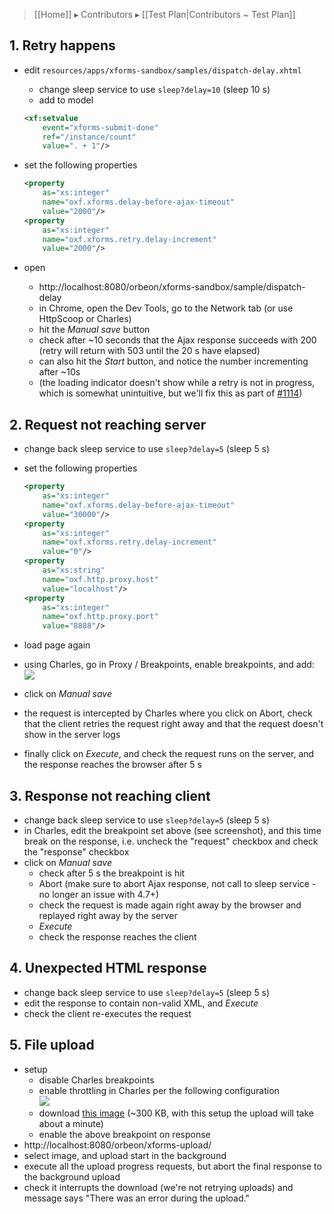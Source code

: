 > [[Home]] ▸ Contributors ▸ [[Test Plan|Contributors ~ Test Plan]]

## 1. Retry happens

- edit `resources/apps/xforms-sandbox/samples/dispatch-delay.xhtml`
    - change sleep service to use `sleep?delay=10` (sleep 10 s)
    - add to model
    ```xml
    <xf:setvalue
        event="xforms-submit-done"
        ref="/instance/count"
        value=". + 1"/>
    ```
- set the following properties

    ```xml
    <property
        as="xs:integer"
        name="oxf.xforms.delay-before-ajax-timeout"
        value="2000"/>
    <property
        as="xs:integer"
        name="oxf.xforms.retry.delay-increment"    
        value="2000"/>
    ```
- open 
    - http://localhost:8080/orbeon/xforms-sandbox/sample/dispatch-delay
    - in Chrome, open the Dev Tools, go to the Network tab (or use HttpScoop or Charles)
    - hit the *Manual save* button
    - check after ~10 seconds that the Ajax response succeeds with 200 (retry will return with 503 until the 20 s have elapsed)
    - can also hit the *Start* button, and notice the number incrementing after ~10s
    - (the loading indicator doesn't show while a retry is not in progress, which is somewhat unintuitive, but we'll fix this as part of [#1114][2])
        
## 2. Request not reaching server

- change back  sleep service to use `sleep?delay=5` (sleep 5 s)
- set the following properties

    ```xml
    <property
        as="xs:integer"
        name="oxf.xforms.delay-before-ajax-timeout"
        value="30000"/>
    <property
        as="xs:integer"
        name="oxf.xforms.retry.delay-increment"
        value="0"/>
    <property
        as="xs:string"
        name="oxf.http.proxy.host"
        value="localhost"/>
    <property
        as="xs:integer"
        name="oxf.http.proxy.port"
        value="8888"/>
    ```
- load page again
- using Charles, go in Proxy / Breakpoints, enable breakpoints, and add:  
  ![][3]
- click on *Manual save*
- the request is intercepted by Charles where you click on Abort, check that the client retries the request right away and that the request doesn't show in the server logs
- finally click on *Execute*, and check the request runs on the server, and the response reaches the browser after 5 s

## 3. Response not reaching client

- change back  sleep service to use `sleep?delay=5` (sleep 5 s)
- in Charles, edit the breakpoint set above (see screenshot), and this time break on the response, i.e. uncheck the "request" checkbox and check the "response" checkbox
- click on *Manual save*
  - check after 5 s the breakpoint is hit
  - Abort (make sure to abort Ajax response, not call to sleep service - no longer an issue with 4.7+)
  - check the request is made again right away by the browser and replayed right away by the server
  - *Execute*
  - check the response reaches the client
      
## 4. Unexpected HTML response

- change back  sleep service to use `sleep?delay=5` (sleep 5 s)
- edit the response to contain non-valid XML, and *Execute*
- check the client re-executes the request

## 5. File upload

- setup
    - disable Charles breakpoints
    - enable throttling in Charles per the following configuration  
      ![][4]
    - download [this image][5] (~300 KB, with this setup the upload will take about a minute)
    - enable the above breakpoint on response
- http://localhost:8080/orbeon/xforms-upload/
- select image, and upload start in the background
- execute all the upload progress requests, but abort the final response to the background upload
- check it interrupts the download (we're not retrying uploads) and message says "There was an error during the upload."

[1]: ./images/test-chrome-timeline.png
[2]: https://github.com/orbeon/orbeon-forms/issues/1114
[3]: ./images/test-charles-request.png
[4]: ./images/test-charles-throttling.png
[5]: http://placekitten.com/g/2000/2000